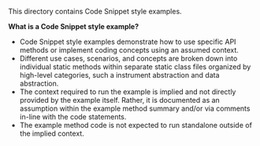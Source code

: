 This directory contains Code Snippet style examples.

**What is a Code Snippet style example?**
- Code Snippet style examples demonstrate how to use specific API methods or implement coding concepts using an assumed context. 
- Different use cases, scenarios, and concepts are broken down into individual static methods within separate static class files organized by high-level categories, such a instrument abstraction and data abstraction.
- The context required to run the example is implied and not directly provided by the example itself. Rather, it is documented as an assumption within the example method summary and/or via comments in-line with the code statements.
- The example method code is not expected to run standalone outside of the implied context.